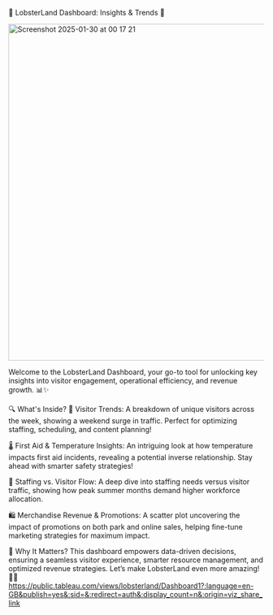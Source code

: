 🎡 LobsterLand Dashboard: Insights & Trends 🦞

<img width="663" alt="Screenshot 2025-01-30 at 00 17 21" src="https://github.com/user-attachments/assets/4dac1309-fe6e-4896-bccc-b9928b8974a8" />

Welcome to the LobsterLand Dashboard, your go-to tool for unlocking key insights into visitor engagement, operational efficiency, and revenue growth. 📊✨

🔍 What's Inside?
📅 Visitor Trends: A breakdown of unique visitors across the week, showing a weekend surge in traffic. Perfect for optimizing staffing, scheduling, and content planning!

🌡️ First Aid & Temperature Insights: An intriguing look at how temperature impacts first aid incidents, revealing a potential inverse relationship. Stay ahead with smarter safety strategies!

👥 Staffing vs. Visitor Flow: A deep dive into staffing needs versus visitor traffic, showing how peak summer months demand higher workforce allocation.

🛍️ Merchandise Revenue & Promotions: A scatter plot uncovering the impact of promotions on both park and online sales, helping fine-tune marketing strategies for maximum impact.

🚀 Why It Matters?
This dashboard empowers data-driven decisions, ensuring a seamless visitor experience, smarter resource management, and optimized revenue strategies. Let’s make LobsterLand even more amazing! 🎢🎯
https://public.tableau.com/views/lobsterland/Dashboard1?:language=en-GB&publish=yes&:sid=&:redirect=auth&:display_count=n&:origin=viz_share_link

